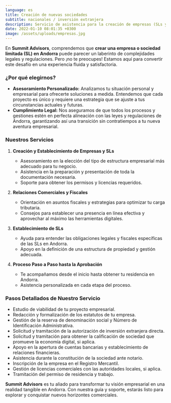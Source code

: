 ```yaml
---
language: es
title: Creación de nuevas sociedades
subtitle: nacionales / inversión extranjera
description: Servicio de asistencia para la creación de empresas (SLs y otras) en Andorra
date: 2022-01-10 08:01:35 +0300
image: /assets/uploads/empresas.jpg
---
```

En **Summit Advisors**, comprendemos que **crear una empresa o sociedad limitada (SL) en Andorra** puede parecer un laberinto de complejidades legales y regulaciones. Pero ¡no te preocupes! Estamos aquí para convertir este desafío en una experiencia fluida y satisfactoria.

### **¿Por qué elegirnos?**

* **Asesoramiento Personalizado:** Analizamos tu situación personal y empresarial para ofrecerte soluciones a medida. Entendemos que cada proyecto es único y requiere una estrategia que se ajuste a tus circunstancias actuales y futuras.
* **Cumplimiento Legal:** Nos aseguramos de que todos los procesos y gestiones estén en perfecta alineación con las leyes y regulaciones de Andorra, garantizando así una transición sin contratiempos a tu nueva aventura empresarial.

### **Nuestros Servicios**

1. **Creación y Establecimiento de Empresas y SLs**

   * Asesoramiento en la elección del tipo de estructura empresarial más adecuado para tu negocio.
   * Asistencia en la preparación y presentación de toda la documentación necesaria.
   * Soporte para obtener los permisos y licencias requeridos.
2. **Relaciones Comerciales y Fiscales**

   * Orientación en asuntos fiscales y estrategias para optimizar tu carga tributaria.
   * Consejos para establecer una presencia en línea efectiva y aprovechar al máximo las herramientas digitales.
3. **Establecimiento de SLs**

   * Ayuda para entender las obligaciones legales y fiscales específicas de las SLs en Andorra.
   * Apoyo en la definición de una estructura de propiedad y gestión adecuada.
4. **Proceso Paso a Paso hasta la Aprobación**

   * Te acompañamos desde el inicio hasta obtener tu residencia en Andorra.
   * Asistencia personalizada en cada etapa del proceso.

### **Pasos Detallados de Nuestro Servicio**

* Estudio de viabilidad de tu proyecto empresarial.
* Redacción y formalización de los estatutos de tu empresa.
* Gestión de la reserva de denominación social y Número de Identificación Administrativa.
* Solicitud y tramitación de la autorización de inversión extranjera directa.
* Solicitud y tramitación para obtener la calificación de sociedad que promueve la economía digital, si aplica.
* Apoyo en la apertura de cuentas bancarias y establecimiento de relaciones financieras.
* Asistencia durante la constitución de la sociedad ante notario.
* Inscripción de la empresa en el Registro Mercantil.
* Gestión de licencias comerciales con las autoridades locales, si aplica.
* Tramitación del permiso de residencia y trabajo.

**Summit Advisors** es tu aliado para transformar tu visión empresarial en una realidad tangible en Andorra. Con nuestra guía y soporte, estarás listo para explorar y conquistar nuevos horizontes comerciales.